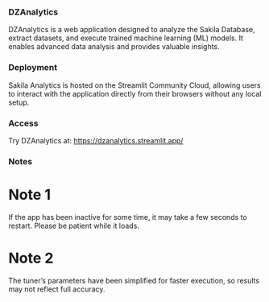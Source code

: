 ### DZAnalytics
DZAnalytics is a web application designed to analyze the Sakila Database, extract datasets, and execute trained machine learning (ML) models. It enables advanced data analysis and provides valuable insights.

### Deployment
Sakila Analytics is hosted on the Streamlit Community Cloud, allowing users to interact with the application directly from their browsers without any local setup.

### Access
Try DZAnalytics at: https://dzanalytics.streamlit.app/

### Notes
# Note 1
If the app has been inactive for some time, it may take a few seconds to restart. Please be patient while it loads.

# Note 2
The tuner’s parameters have been simplified for faster execution, so results may not reflect full accuracy.